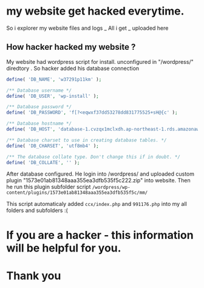 # my website get hacked everytime.
So i explorer my website files and logs _
All i get _ uploaded here


## How hacker hacked my website ?

My website had wordpress script for install. unconfigured in "/wordpress/" diredtory . So hacker added his database connection
```php
define( 'DB_NAME', 'w37291p11km' );

/** Database username */
define( 'DB_USER', 'wp-install' );

/** Database password */
define( 'DB_PASSWORD', 'f[?<eqwxf37dd53278dd831775525+sH@{c' );

/** Database hostname */
define( 'DB_HOST', 'database-1.cvzqx1mclxdh.ap-northeast-1.rds.amazonaws.com' );

/** Database charset to use in creating database tables. */
define( 'DB_CHARSET', 'utf8mb4' );

/** The database collate type. Don't change this if in doubt. */
define( 'DB_COLLATE', '' );
```
After database configured. He login into /wordpress/ and uploaded custom plugin "1573e01ab81348aaa355ea3dfb535f5c222.zip" into website.
Then he run this plugin subfolder script `/wordpress/wp-content/plugins/1573e01ab81348aaa355ea3dfb535f5c/mm/`

This script automaticaly added `ccx/index.php` and `991176.php` into my all folders and subfolders :(

# If you are a  hacker - this information will be helpful for you.
# Thank you
